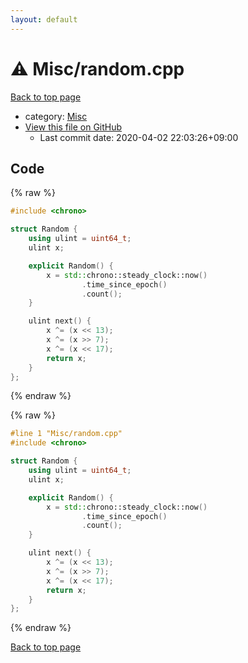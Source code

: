 ```yaml
---
layout: default
---
```


<!-- mathjax config similar to math.stackexchange -->
<script type="text/javascript" async
  src="https://cdnjs.cloudflare.com/ajax/libs/mathjax/2.7.5/MathJax.js?config=TeX-MML-AM_CHTML">
</script>
<script type="text/x-mathjax-config">
  MathJax.Hub.Config({
    TeX: { equationNumbers: { autoNumber: "AMS" }},
    tex2jax: {
      inlineMath: [ ['$','$'] ],
      processEscapes: true
    },
    "HTML-CSS": { matchFontHeight: false },
    displayAlign: "left",
    displayIndent: "2em"
  });
</script>

<script type="text/javascript" src="https://cdnjs.cloudflare.com/ajax/libs/jquery/3.4.1/jquery.min.js"></script>
<script src="https://cdn.jsdelivr.net/npm/jquery-balloon-js@1.1.2/jquery.balloon.min.js" integrity="sha256-ZEYs9VrgAeNuPvs15E39OsyOJaIkXEEt10fzxJ20+2I=" crossorigin="anonymous"></script>
<script type="text/javascript" src="../../assets/js/copy-button.js"></script>
<link rel="stylesheet" href="../../assets/css/copy-button.css" />


# :warning: Misc/random.cpp

<a href="../../index.html">Back to top page</a>

* category: <a href="../../index.html#74248c725e00bf9fe04df4e35b249a19">Misc</a>
* <a href="{{ site.github.repository_url }}/blob/master/Misc/random.cpp">View this file on GitHub</a>
    - Last commit date: 2020-04-02 22:03:26+09:00




## Code

<a id="unbundled"></a>
{% raw %}
```cpp
#include <chrono>

struct Random {
    using ulint = uint64_t;
    ulint x;

    explicit Random() {
        x = std::chrono::steady_clock::now()
                .time_since_epoch()
                .count();
    }

    ulint next() {
        x ^= (x << 13);
        x ^= (x >> 7);
        x ^= (x << 17);
        return x;
    }
};

```
{% endraw %}

<a id="bundled"></a>
{% raw %}
```cpp
#line 1 "Misc/random.cpp"
#include <chrono>

struct Random {
    using ulint = uint64_t;
    ulint x;

    explicit Random() {
        x = std::chrono::steady_clock::now()
                .time_since_epoch()
                .count();
    }

    ulint next() {
        x ^= (x << 13);
        x ^= (x >> 7);
        x ^= (x << 17);
        return x;
    }
};

```
{% endraw %}

<a href="../../index.html">Back to top page</a>

